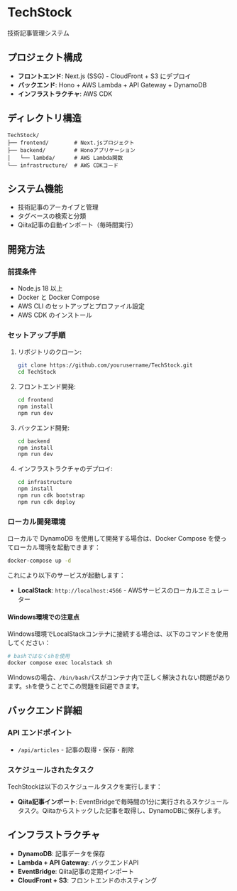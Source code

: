 # TechStock

技術記事管理システム

## プロジェクト構成

- **フロントエンド**: Next.js (SSG) - CloudFront + S3 にデプロイ
- **バックエンド**: Hono + AWS Lambda + API Gateway + DynamoDB
- **インフラストラクチャ**: AWS CDK

## ディレクトリ構造

```
TechStock/
├── frontend/        # Next.jsプロジェクト
├── backend/         # Honoアプリケーション
│   └── lambda/      # AWS Lambda関数
└── infrastructure/  # AWS CDKコード
```

## システム機能

- 技術記事のアーカイブと管理
- タグベースの検索と分類
- Qiita記事の自動インポート（毎時間実行）

## 開発方法

### 前提条件

- Node.js 18 以上
- Docker と Docker Compose
- AWS CLI のセットアップとプロファイル設定
- AWS CDK のインストール

### セットアップ手順

1. リポジトリのクローン:

   ```bash
   git clone https://github.com/yourusername/TechStock.git
   cd TechStock
   ```

2. フロントエンド開発:

   ```bash
   cd frontend
   npm install
   npm run dev
   ```

3. バックエンド開発:

   ```bash
   cd backend
   npm install
   npm run dev
   ```

4. インフラストラクチャのデプロイ:
   ```bash
   cd infrastructure
   npm install
   npm run cdk bootstrap
   npm run cdk deploy
   ```

### ローカル開発環境

ローカルで DynamoDB を使用して開発する場合は、Docker Compose を使ってローカル環境を起動できます：

```bash
docker-compose up -d
```

これにより以下のサービスが起動します：

- **LocalStack**: `http://localhost:4566` - AWSサービスのローカルエミュレーター

#### Windows環境での注意点

Windows環境でLocalStackコンテナに接続する場合は、以下のコマンドを使用してください：

```bash
# bashではなくshを使用
docker compose exec localstack sh
```

Windowsの場合、`/bin/bash`パスがコンテナ内で正しく解決されない問題があります。`sh`を使うことでこの問題を回避できます。

## バックエンド詳細

### API エンドポイント

- `/api/articles` - 記事の取得・保存・削除

### スケジュールされたタスク

TechStockは以下のスケジュールタスクを実行します：

- **Qiita記事インポート**: EventBridgeで毎時間の1分に実行されるスケジュールタスク。Qiitaからストックした記事を取得し、DynamoDBに保存します。

## インフラストラクチャ

- **DynamoDB**: 記事データを保存
- **Lambda + API Gateway**: バックエンドAPI
- **EventBridge**: Qiita記事の定期インポート
- **CloudFront + S3**: フロントエンドのホスティング
